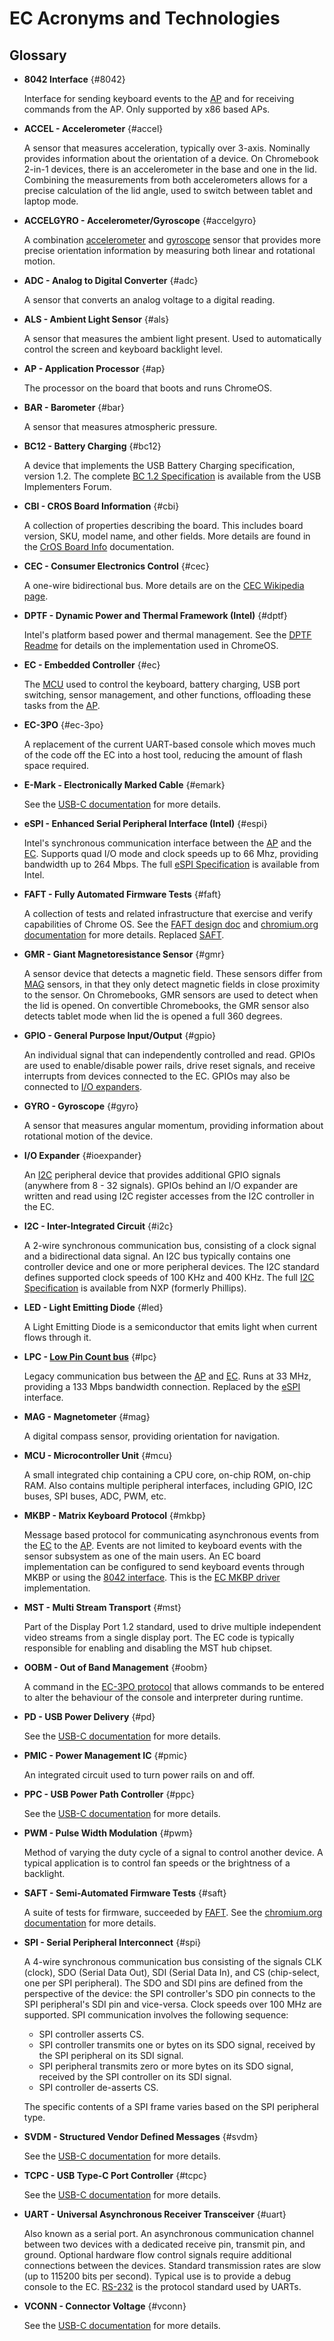 # EC Acronyms and Technologies

## Glossary

*   **8042 Interface** {#8042}

    Interface for sending keyboard events to the [AP](#ap) and for receiving
    commands from the AP. Only supported by x86 based APs.

*   **ACCEL - Accelerometer** {#accel}

    A sensor that measures acceleration, typically over 3-axis. Nominally
    provides information about the orientation of a device. On Chromebook 2-in-1
    devices, there is an accelerometer in the base and one in the lid. Combining
    the measurements from both accelerometers allows for a precise calculation
    of the lid angle, used to switch between tablet and laptop mode.

*   **ACCELGYRO - Accelerometer/Gyroscope** {#accelgyro}

    A combination [accelerometer](#accel) and [gyroscope](#gyro) sensor that
    provides more precise orientation information by measuring both linear and
    rotational motion.

*   **ADC - Analog to Digital Converter** {#adc}

    A sensor that converts an analog voltage to a digital reading.

*   **ALS - Ambient Light Sensor** {#als}

    A sensor that measures the ambient light present. Used to automatically
    control the screen and keyboard backlight level.

*   **AP - Application Processor** {#ap}

    The processor on the board that boots and runs ChromeOS.

*   **BAR - Barometer** {#bar}

    A sensor that measures atmospheric pressure.

*   **BC12 - Battery Charging** {#bc12}

    A device that implements the USB Battery Charging specification, version
    1.2. The complete [BC 1.2 Specification] is available from the USB
    Implementers Forum.

*   **CBI - CROS Board Information** {#cbi}

    A collection of properties describing the board. This includes board
    version, SKU, model name, and other fields. More details are found in the
    [CrOS Board Info] documentation.

*   **CEC - Consumer Electronics Control** {#cec}

    A one-wire bidirectional bus. More details are on the [CEC Wikipedia page].

*   **DPTF - Dynamic Power and Thermal Framework (Intel)** {#dptf}

    Intel's platform based power and thermal management. See the [DPTF Readme]
    for details on the implementation used in ChromeOS.

*   **EC - Embedded Controller** {#ec}

    The [MCU](#mcu) used to control the keyboard, battery charging, USB port
    switching, sensor management, and other functions, offloading these tasks
    from the [AP](#ap).

*   **EC-3PO** {#ec-3po}

    A replacement of the current UART-based console which moves much of the code
    off the EC into a host tool, reducing the amount of flash space required.

*   **E-Mark - Electronically Marked Cable** {#emark}

    See the [USB-C documentation](./usb-c.md#emark) for more details.

*   **eSPI - Enhanced Serial Peripheral Interface (Intel)** {#espi}

    Intel's synchronous communication interface between the [AP](#ap) and the
    [EC](#ec). Supports quad I/O mode and clock speeds up to 66 Mhz, providing
    bandwidth up to 264 Mbps. The full [eSPI Specification] is available from
    Intel.

*   **FAFT - Fully Automated Firmware Tests** {#faft}

    A collection of tests and related infrastructure that exercise and verify
    capabilities of Chrome OS. See the [FAFT design doc] and
    [chromium.org documentation](https://www.chromium.org/for-testers/faft) for
    more details. Replaced [SAFT](#saft).

*   **GMR - Giant Magnetoresistance Sensor** {#gmr}

    A sensor device that detects a magnetic field. These sensors differ from
    [MAG](#mag) sensors, in that they only detect magnetic fields in close
    proximity to the sensor. On Chromebooks, GMR sensors are used to detect when
    the lid is opened. On convertible Chromebooks, the GMR sensor also detects
    tablet mode when lid the is opened a full 360 degrees.

*   **GPIO - General Purpose Input/Output** {#gpio}

    An individual signal that can independently controlled and read. GPIOs are
    used to enable/disable power rails, drive reset signals, and receive
    interrupts from devices connected to the EC. GPIOs may also be connected to
    [I/O expanders](#ioexpander).

*   **GYRO - Gyroscope** {#gyro}

    A sensor that measures angular momentum, providing information about
    rotational motion of the device.

*   **I/O Expander** {#ioexpander}

    An [I2C](#i2c) peripheral device that provides additional GPIO signals
    (anywhere from 8 - 32 signals). GPIOs behind an I/O expander are written and
    read using I2C register accesses from the I2C controller in the EC.

*   **I2C - Inter-Integrated Circuit** {#i2c}

    A 2-wire synchronous communication bus, consisting of a clock signal and a
    bidirectional data signal. An I2C bus typically contains one controller
    device and one or more peripheral devices. The I2C standard defines
    supported clock speeds of 100 KHz and 400 KHz. The full [I2C Specification]
    is available from NXP (formerly Phillips).

*   **LED - Light Emitting Diode** {#led}

    A Light Emitting Diode is a semiconductor that emits light when current
    flows through it.

*   **LPC - [Low Pin Count bus]** {#lpc}

    Legacy communication bus between the [AP](#ap) and [EC](#ec). Runs at 33
    MHz, providing a 133 Mbps bandwidth connection. Replaced by the
    [eSPI](#espi) interface.

*   **MAG - Magnetometer** {#mag}

    A digital compass sensor, providing orientation for navigation.

*   **MCU - Microcontroller Unit** {#mcu}

    A small integrated chip containing a CPU core, on-chip ROM, on-chip RAM.
    Also contains multiple peripheral interfaces, including GPIO, I2C buses, SPI
    buses, ADC, PWM, etc.

*   **MKBP - Matrix Keyboard Protocol** {#mkbp}

    Message based protocol for communicating asynchronous events from the
    [EC](#ec) to the [AP](#ap). Events are not limited to keyboard events with
    the sensor subsystem as one of the main users. An EC board implementation
    can be configured to send keyboard events through MKBP or using the
    [8042 interface](#8042). This is the [EC MKBP driver] implementation.

*   **MST - Multi Stream Transport** {#mst}

    Part of the Display Port 1.2 standard, used to drive multiple independent
    video streams from a single display port. The EC code is typically
    responsible for enabling and disabling the MST hub chipset.

*   **OOBM - Out of Band Management** {#oobm}

    A command in the [EC-3PO protocol](#ec-3po) that allows commands to be
    entered to alter the behaviour of the console and interpreter during
    runtime.

*   **PD - USB Power Delivery** {#pd}

    See the [USB-C documentation](./usb-c.md#pd) for more details.

*   **PMIC - Power Management IC** {#pmic}

    An integrated circuit used to turn power rails on and off.

*   **PPC - USB Power Path Controller** {#ppc}

    See the [USB-C documentation](./usb-c.md#ppc) for more details.

*   **PWM - Pulse Width Modulation** {#pwm}

    Method of varying the duty cycle of a signal to control another device. A
    typical application is to control fan speeds or the brightness of a
    backlight.

*   **SAFT - Semi-Automated Firmware Tests** {#saft}

    A suite of tests for firmware, succeeded by [FAFT](#faft). See the
    [chromium.org documentation](https://www.chromium.org/for-testers/saft) for
    more details.

*   **SPI - Serial Peripheral Interconnect** {#spi}

    A 4-wire synchronous communication bus consisting of the signals CLK
    (clock), SDO (Serial Data Out), SDI (Serial Data In), and CS (chip-select,
    one per SPI peripheral). The SDO and SDI pins are defined from the
    perspective of the device: the SPI controller's SDO pin connects to the SPI
    peripheral's SDI pin and vice-versa. Clock speeds over 100 MHz are
    supported. SPI communication involves the following sequence:

    *   SPI controller asserts CS.
    *   SPI controller transmits one or bytes on its SDO signal, received by the
        SPI peripheral on its SDI signal.
    *   SPI peripheral transmits zero or more bytes on its SDO signal, received
        by the SPI controller on its SDI signal.
    *   SPI controller de-asserts CS.

    The specific contents of a SPI frame varies based on the SPI peripheral
    type.

*   **SVDM - Structured Vendor Defined Messages** {#svdm}

    See the [USB-C documentation](./usb-c.md#svdm) for more details.

*   **TCPC - USB Type-C Port Controller** {#tcpc}

    See the [USB-C documentation](./usb-c.md#tcpc) for more details.

*   **UART - Universal Asynchronous Receiver Transceiver** {#uart}

    Also known as a serial port. An asynchronous communication channel between
    two devices with a dedicated receive pin, transmit pin, and ground. Optional
    hardware flow control signals require additional connections between the
    devices. Standard transmission rates are slow (up to 115200 bits per
    second). Typical use is to provide a debug console to the EC. [RS-232] is
    the protocol standard used by UARTs.

*   **VCONN - Connector Voltage** {#vconn}

    See the [USB-C documentation](./usb-c.md#vconn) for more details.

[BC 1.2 Specification]: <https://www.usb.org/document-library/battery-charging-v12-spec-and-adopters-agreement>
[CrOS Board Info]: <https://chromium.googlesource.com/chromiumos/docs/+/master/design_docs/cros_board_info.md>
[CEC Wikipedia page]: <https://en.wikipedia.org/wiki/Consumer_Electronics_Control>
[DPTF Readme]: <https://github.com/intel/dptf/blob/master/README.txt>
[eSPI Specification]: <https://www.intel.com/content/dam/support/us/en/documents/software/chipset-software/327432-004_espi_base_specification_rev1.0.pdf>
[FAFT design doc]: <https://chromium.googlesource.com/chromiumos/third_party/autotest/+/refs/heads/master/docs/faft-design-doc.md>
[I2C Specification]: <https://www.nxp.com/docs/en/user-guide/UM10204.pdf>
[RS-232]: <https://en.wikipedia.org/wiki/RS-232>
[EC MKBP driver]: <https://chromium.googlesource.com/chromiumos/platform/ec/+/refs/heads/master/common/keyboard_mkbp.c>
[Low Pin Count bus]: https://en.wikipedia.org/wiki/Low_Pin_Count
